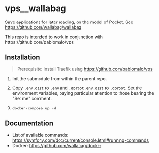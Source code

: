 # vps__wallabag

Save applications for later reading, on the model of Pocket. See https://github.com/wallabag/wallabag

This repo is intended to work in conjunction with https://github.com/pablomalo/vps

## Installation

> Prerequisite: install Traefik using https://github.com/pablomalo/vps

1. Init the submodule from within the parent repo.

2. Copy `.env.dist` to `.env` and `.dbroot.env.dist` to `.dbroot`. Set the environment variables, paying particular attention to those bearing the "Set me" comment.

3. `docker-compose up -d`

## Documentation

* List of available commands: https://symfony.com/doc/current/console.html#running-commands
* Docker: https://github.com/wallabag/docker